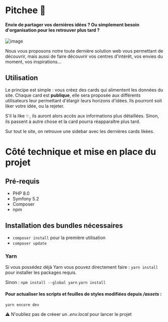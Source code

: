 # Pitchee 🍑

#### Envie de partager vos dernières idées ? Ou simplement besoin d'organisation pour les retrouver plus tard ? 

![image](https://user-images.githubusercontent.com/47384185/116794730-8f0edc00-aacf-11eb-8301-353989e0dd38.png)


Nous vous proposons notre toute dernière solution web vous permettant de découvrir, mais aussi de faire découvrir vos centres d'intérêt, vos envies du moment, vos inspirations... 

## Utilisation

Le principe est simple : vous créez des cards qui alimentent les données du site. Chaque card est **publique**, elle sera proposée aux différents utilisateurs leur permettant d'élargir leurs horizons d'idées. Ils pourront soit liker votre idée, ou la rejeter. 

S'il la like ✨, ils auront alors accès aux informations plus détaillées. Sinon, ils passent à autre chose et la card pourra réapparaître plus tard. 

Sur tout le site, on retrouve une sidebar avec les dernières cards likées. 


# Côté technique et mise en place du projet

## Pré-requis 
* PHP 8.0
* Symfony 5.2
* Composer 
* npm 

## Installation des bundles nécessaires
* ``composer install`` pour la première utilisation
* ``composer update``

### Yarn 

Si vous possédez déjà Yarn vous pouvez directement faire : 
``yarn install`` pour installer les packages requis. 

Sinon : 
``npm install --global yarn``
``yarn install``

#### Pour actualiser les scripts et feuilles de styles modifiées depuis */assets* :
``yarn encore dev``

⚠️ N'oubliez pas de créeer un *.env.local* pour lancer le projet 
